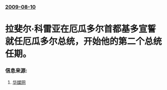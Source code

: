 ### [2009-08-10](/news/2009/08/10/index.md)

##### 
#  拉斐尔·科雷亚在厄瓜多尔首都基多宣誓就任厄瓜多尔总统，开始他的第二个总统任期。




### 信息来源:

1. [华媒网](https://web.archive.org/web/20090830113159/http://www.ccvic.com/news/guoji/renwu/2009/811/8111134121K5C9D7328J0KHIH.shtml)
